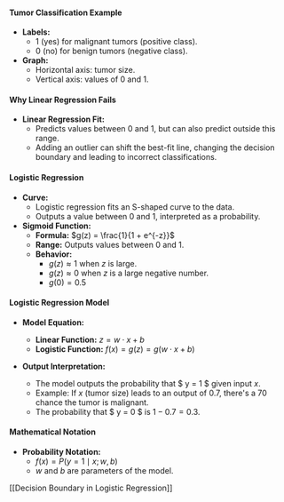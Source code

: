 #### Tumor Classification Example

- **Labels:**
    - $1$ (yes) for malignant tumors (positive class).
    - $0$ (no) for benign tumors (negative class).
- **Graph:**
    - Horizontal axis: tumor size.
    - Vertical axis: values of $0$ and $1$.

#### Why Linear Regression Fails

- **Linear Regression Fit:**
    - Predicts values between $0$ and $1$, but can also predict outside this range.
    - Adding an outlier can shift the best-fit line, changing the decision boundary and leading to incorrect classifications.

#### Logistic Regression

- **Curve:**
    - Logistic regression fits an S-shaped curve to the data.
    - Outputs a value between $0$ and $1$, interpreted as a probability.
- **Sigmoid Function:**
    - **Formula:** $g(z) = \frac{1}{1 + e^{-z}}$
    - **Range:** Outputs values between $0$ and $1$.
    - **Behavior:**
        - $g(z) \approx 1$ when $z$ is large.
        - $g(z) \approx 0$ when $z$ is a large negative number.
        - $g(0) = 0.5$

#### Logistic Regression Model

- **Model Equation:**
    
    - **Linear Function:** $z = w \cdot x + b$
    - **Logistic Function:** $f(x) = g(z) = g(w \cdot x + b)$
- **Output Interpretation:**
    
    - The model outputs the probability that $ y = 1 $ given input $x$.
    - Example: If $x$ (tumor size) leads to an output of $0.7$, there's a $70%$ chance the tumor is malignant.
    - The probability that $ y = 0 $ is $1 - 0.7 = 0.3$.

#### Mathematical Notation

- **Probability Notation:**
    - $f(x) = P(y = 1 \mid x; w, b)$
    - $w$ and $b$ are parameters of the model.

[[Decision Boundary in Logistic Regression]]